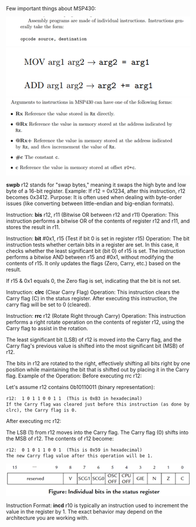 Few important things about MSP430:

![alt text](../imgs/basics/image-3.png)
![alt text](../imgs/basics/image-1.png)
![alt text](../imgs/basics/image-2.png)

**swpb** r12 stands for "swap bytes," meaning it swaps the high byte and low byte of a 16-bit register. Example: If r12 = 0x1234, after this instruction, r12 becomes 0x3412.
Purpose: It is often used when dealing with byte-order issues (like converting between little-endian and big-endian formats).

Instruction: **bis** r12, r11 (Bitwise OR between r12 and r11)
Operation: This instruction performs a bitwise OR of the contents of register r12 and r11, and stores the result in r11.

Instruction: **bit** #0x1, r15 (Test if bit 0 is set in register r15)
Operation: The bit instruction tests whether certain bits in a register are set. In this case, it checks whether the least significant bit (bit 0) of r15 is set.
The instruction performs a bitwise AND between r15 and #0x1, without modifying the contents of r15. It only updates the flags (Zero, Carry, etc.) based on the result.

If r15 & 0x1 equals 0, the Zero flag is set, indicating that the bit is not set.

Instruction: **clrc** (Clear Carry Flag)
Operation: This instruction clears the Carry flag (C) in the status register.
After executing this instruction, the carry flag will be set to 0 (cleared).

Instruction: **rrc** r12 (Rotate Right through Carry)
Operation: This instruction performs a right rotate operation on the contents of register r12, using the Carry flag to assist in the rotation.

The least significant bit (LSB) of r12 is moved into the Carry flag, and the Carry flag's previous value is shifted into the most significant bit (MSB) of r12.

The bits in r12 are rotated to the right, effectively shifting all bits right by one position while maintaining the bit that is shifted out by placing it in the Carry flag.
Example of the Operation:
Before executing rrc r12:

Let's assume r12 contains 0b10110011 (binary representation):
```
r12:  1 0 1 1 0 0 1 1  (This is 0xB3 in hexadecimal)
If the Carry flag was cleared just before this instruction (as done by clrc), the Carry flag is 0.
```
After executing rrc r12:

The LSB (1) from r12 moves into the Carry flag.
The Carry flag (0) shifts into the MSB of r12.
The contents of r12 become:
```
r12:  0 1 0 1 1 0 0 1  (This is 0x59 in hexadecimal)
The new Carry flag value after this operation will be 1.
```

![alt text](../imgs/basics/img-1.png)

Instruction Format:
**incd** r10 is typically an instruction used to increment the value in the register by 1. The exact behavior may depend on the architecture you are working with.